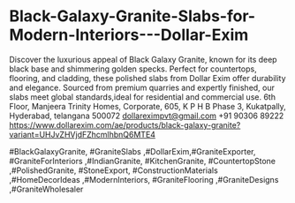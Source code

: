 # Black-Galaxy-Granite-Slabs-for-Modern-Interiors---Dollar-Exim
Discover the luxurious appeal of Black Galaxy Granite, known for its deep black base and shimmering golden specks.
 Perfect for countertops, flooring, and cladding, these polished slabs from Dollar Exim offer durability and elegance. Sourced from premium quarries and expertly finished, our slabs meet global standards,ideal for residential and commercial use.
6th Floor, Manjeera Trinity Homes, Corporate, 605, K P H B Phase 3, Kukatpally, Hyderabad, telangana 500072
dollareximpvt@gmail.com 
+91 90306 89222
https://www.dollarexim.com/ae/products/black-galaxy-granite?variant=UHJvZHVjdFZhcmlhbnQ6MTE4 

 #BlackGalaxyGranite, #GraniteSlabs ,#DollarExim,#GraniteExporter, #GraniteForInteriors ,#IndianGranite, #KitchenGranite, #CountertopStone ,#PolishedGranite, #StoneExport, #ConstructionMaterials ,#HomeDecorIdeas ,#ModernInteriors, #GraniteFlooring ,#GraniteDesigns ,#GraniteWholesaler

